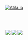 <div align="center">
    
    
[![Atila.io](https://user-images.githubusercontent.com/2382552/225276031-48574bd9-6f8d-48ea-b6d5-dc3c8be77f16.png)](https://atila.io)

 <br /><br /><br />
[![](https://img.shields.io/badge/Mastodon-6364FF?style=for-the-badge&logo=Mastodon&logoColor=white)](https://atila.io/mastodon)
[![](https://img.shields.io/badge/Twitter-1DA1F2?style=for-the-badge&logo=twitter&logoColor=white)](https://twitter.com/intent/follow?screen_name=atilafassina)
[![](https://img.shields.io/badge/LinkedIn-0077B5?style=for-the-badge&logo=linkedin&logoColor=white)](https://atila.io/linkedin)


</div>
<!--
 <br /><br /><br />

<div align="center">

## What‘s up! 🤩

| <img src="https://user-images.githubusercontent.com/2382552/225282736-b62d9b95-0155-4fef-a13f-d49e05da9f72.png" width="200" />| [Next.js + React Server Components](https://www.bejs.io/conf/workshops/next-js-react-server-components) |
| -- | --|
| When | 13 May 2023 |
| Where | Brussels 🇧🇪 |
| Duration | 4 hours |

The App Directory routing architecture is probably the widest change in Next.js since its first release. It gives the layout pattern first-class citizen status, works with partial routing and gives components power over their data strategy. React Server Components are a foundational aspect of this strategy and Next.js has been said to be the framework that brought Suspense and SSR Streaming to a practical reality.

    
</div>
-->
